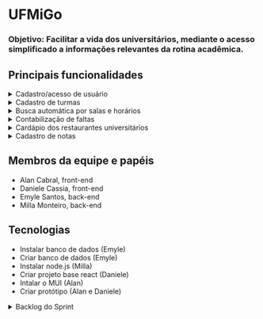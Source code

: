 # UFMiGo

### Objetivo: Facilitar a vida dos universitários, mediante o acesso simplificado a informações relevantes da rotina acadêmica.

## Principais funcionalidades

<details>
<summary>Cadastro/acesso de usuário </summary>
> História 1: Como usuário, quero poder me cadastrar no sistema para ter acesso a funcionalidades que necessitam de autenticação. <br />
> História 2: Como usuário, quero poder acessar e ver as informações do meu perfil.
</details>


<details>
<summary>Cadastro de turmas </summary>
> História 3: Como usuário, desejo poder cadastrar minhas turmas, a fim de consultar meus horários. <br />
> História 4: Como usuário, desejo poder editar/apagar minhas turmas.
</details>


<details>
<summary>Busca automática por salas e horários </summary>
> História 5: Como usuário, quero poder consultar meus horários e salas automaticamente.
</details>


<details>
<summary>Contabilização de faltas </summary>
> História 6: Como usuário, quero poder cadastrar meu número de faltas. <br />
> História 7: Como usuário, quero poder editar/apagar o registro de alguma falta. <br />
> História 8: Como usuário, quero poder acessar o meu número total de faltas.
</details>


<details>
<summary>Cardápio dos restaurantes universitários </summary>
> História 9: Como usuário, quero ter acesso ao cardápio diário dos Restaurantes Universitários. <br />
> História 10: Como usuário, quero poder escolher o meu restaurante preferido.
</details>


<details>
<summary>Cadastro de notas </summary>
> História 11: Como usuário, quero poder cadastrar minhas notas. <br />
> História 12: Como usuário, quero poder editar/apagar o registro de alguma nota. <br />
> História 12: Como usuário, quero poder acessar minha nota final.
</details>

## Membros da equipe e papéis
- Alan Cabral, front-end
- Daniele Cassia, front-end
- Emyle Santos, back-end
- Milla Monteiro, back-end

## Tecnologias
- Instalar banco de dados (Emyle)
- Criar banco de dados (Emyle)
- Instalar node.js (Milla)
- Criar projeto base react (Daniele)
- Intalar o MUI (Alan)
- Criar protótipo (Alan e Daniele)

<details>
<summary>Backlog do Sprint </summary>

<details>
<summary>História 3: Como usuário, desejo poder cadastrar minhas turmas </summary>
> código para obter turmas horários e salas de forma automática (Emyle e Milla) <br />
> código para adicionar as disciplinas/turmas no banco de dados (Emyle) <br />
> código para buscar por disciplinas/turmas no banco de dados (Emyle) <br />
> tela inicial (Alan e Daniele) <br />
> tela de cadastro de turmas (Alan) <br />
> linkagem com o back (Alan) <br />
> listagem de turma (Daniele) <br />
>  fazer a tabela (Daniele) <br />
> linkar com o back (Daniele) 
</details>
  
<details>
<summary>História 5: Como usuário, quero poder consultar meus horários e salas automaticamente</summary>
> modal de consulta (Daniele) <br />
> linkar tela com o back (Daniele) <br />
> código no back para obter horários e salas das turmas (Milla) <br />
> disponibilizar os dados do usuário para consulta (Milla)
</details>

<details>
<summary>História 6: Como usuário, quero poder cadastrar meu número de faltas</summary>
> tela de cadastro de faltas (Alan) <br />
> linkar com o back (Alan) <br />
> código para atualizar número faltas de uma matéria no banco de dados. (Milla)
</details>
  
<details>
<summary>História 7: Como usuário, quero poder editar/apagar o registro de alguma falta</summary>
> linkar rota de excluir falta (Daniele) <br />
> linkar rota de editar falta (Daniele) <br />
> código para buscar faltas de uma matéria no banco de dados. (Milla) 
</details>
  
  
<details>
<summary>História 8: Como usuário, quero poder acessar o meu número total de faltas</summary>
> tela de acesso de faltas (Alan) <br />
> pegar dados do back (Alan) <br />
> calcular o máximo de faltas que cada matéria poderá ter. (Milla)
</details>

</details>
